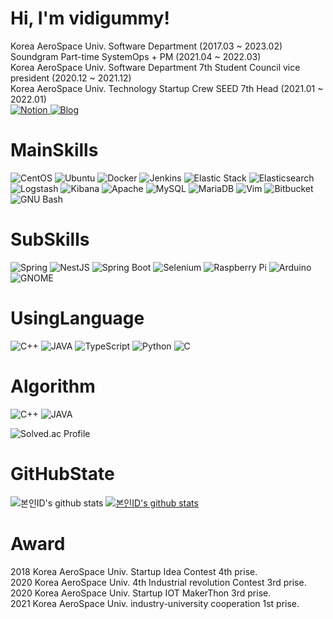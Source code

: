 <h1>Hi, I'm vidigummy!</h1>

Korea AeroSpace Univ. Software Department (2017.03 ~ 2023.02) <br>
Soundgram Part-time SystemOps + PM (2021.04 ~ 2022.03) <br>
Korea AeroSpace Univ. Software Department 7th Student Council vice president (2020.12 ~ 2021.12) <br>
Korea AeroSpace Univ. Technology Startup Crew SEED 7th Head (2021.01 ~ 2022.01) <br>
<a href = "https://fishy-emperor-6ae.notion.site/e445c97e5bd445969c5a30ceef5fe44d"> <img alt="Notion" src ="https://img.shields.io/badge/Notion-FFFFFF.svg?&style=for-the-badge&logo=Notion&logoColor=black"/></a><a href = "https://vidi-programming.tistory.com/"> <img alt="Blog" src ="https://img.shields.io/badge/Blog-FF5722.svg?&style=for-the-badge&logo=TV Time&logoColor=white"/></a>
<h1>MainSkills</h1>

<img alt="CentOS" src ="https://img.shields.io/badge/CentOS-262577.svg?&style=for-the-badge&logo=CentOS&logoColor=white"/> <img alt="Ubuntu" src ="https://img.shields.io/badge/Ubuntu-E95420.svg?&style=for-the-badge&logo=Ubuntu&logoColor=white"/> <img alt="Docker" src ="https://img.shields.io/badge/Docker-24496ED.svg?&style=for-the-badge&logo=Docker&logoColor=white"/> <img alt="Jenkins" src ="https://img.shields.io/badge/Jenkins-D24939.svg?&style=for-the-badge&logo=Jenkins&logoColor=white"/> <img alt="Elastic Stack" src ="https://img.shields.io/badge/Elastic Stack-005571.svg?&style=for-the-badge&logo=Elastic Stack&logoColor=white"/> <img alt="Elasticsearch" src ="https://img.shields.io/badge/Elasticsearch-005571.svg?&style=for-the-badge&logo=Elasticsearch&logoColor=white"/> <img alt="Logstash" src ="https://img.shields.io/badge/Logstash-005571.svg?&style=for-the-badge&logo=Logstash&logoColor=white"/> <img alt="Kibana" src ="https://img.shields.io/badge/Kibana-005571.svg?&style=for-the-badge&logo=Kibana&logoColor=white"/> <img alt="Apache" src ="https://img.shields.io/badge/Apache-D22128.svg?&style=for-the-badge&logo=Apache&logoColor=white"/> <img alt="MySQL" src ="https://img.shields.io/badge/MySQL-4479A1.svg?&style=for-the-badge&logo=MySQL&logoColor=white"/> <img alt="MariaDB" src ="https://img.shields.io/badge/MariaDB-003545.svg?&style=for-the-badge&logo=MariaDB&logoColor=white"/> <img alt="Vim" src ="https://img.shields.io/badge/Vim-019733.svg?&style=for-the-badge&logo=Vim&logoColor=white"/> <img alt="Bitbucket" src ="https://img.shields.io/badge/Bitbucket-0032CC.svg?&style=for-the-badge&logo=Bitbucket&logoColor=white"/> <img alt="GNU Bash" src ="https://img.shields.io/badge/GNU Bash-4EAA25.svg?&style=for-the-badge&logo=GNU Bash&logoColor=white"/>

<h1>SubSkills</h1>

<img alt="Spring" src ="https://img.shields.io/badge/Spring-6DB33F.svg?&style=for-the-badge&logo=Spring&logoColor=white"/> <img alt="NestJS" src ="https://img.shields.io/badge/NestJS-E0234E.svg?&style=for-the-badge&logo=NestJS&logoColor=white"/> <img alt="Spring Boot" src ="https://img.shields.io/badge/Spring Boot-6DB33F.svg?&style=for-the-badge&logo=Spring Boot&logoColor=white"/> <img alt="Selenium" src ="https://img.shields.io/badge/Selenium-43B02A.svg?&style=for-the-badge&logo=Selenium&logoColor=white"/> <img alt="Raspberry Pi" src ="https://img.shields.io/badge/Raspberry Pi-A22846.svg?&style=for-the-badge&logo=Raspberry Pi&logoColor=white"/> <img alt="Arduino" src ="https://img.shields.io/badge/Arduino-00979D.svg?&style=for-the-badge&logo=Arduino&logoColor=white"/> <img alt="GNOME" src ="https://img.shields.io/badge/GNOME-4A86CF.svg?&style=for-the-badge&logo=GNOME&logoColor=white"/>

<h1>UsingLanguage</h1>

<img alt="C++" src ="https://img.shields.io/badge/C++-00599C.svg?&style=for-the-badge&logo=C++&logoColor=white"/> <img alt="JAVA" src ="https://img.shields.io/badge/JAVA-007396.svg?&style=for-the-badge&logo=JAVA&logoColor=white"/> <img alt="TypeScript" src ="https://img.shields.io/badge/TypeScript-3178C6.svg?&style=for-the-badge&logo=TypeScript&logoColor=white"/> <img alt="Python" src ="https://img.shields.io/badge/Python-3776AB.svg?&style=for-the-badge&logo=Python&logoColor=white"/> <img alt="C" src ="https://img.shields.io/badge/C-A8B9CC.svg?&style=for-the-badge&logo=C&logoColor=white"/>

<h1>Algorithm</h1>

<img alt="C++" src ="https://img.shields.io/badge/C++-00599C.svg?&style=for-the-badge&logo=C++&logoColor=white"/> <img alt="JAVA" src ="https://img.shields.io/badge/JAVA-007396.svg?&style=for-the-badge&logo=JAVA&logoColor=white"/>

![Solved.ac Profile](http://mazassumnida.wtf/api/v2/generate_badge?boj=vidigummy)


<h1>GitHubState</h1>

![본인ID's github stats](https://github-readme-stats.vercel.app/api?username=vidigummy&show_icons=true)
[![본인ID's github stats](https://github-readme-stats.vercel.app/api/top-langs/?username=vidigummy&show_icons=true&hide_border=true&title_color=004386&icon_color=004386&layout=compact)](https://github.com/vidigummy)

<h1>Award</h1>

2018 Korea AeroSpace Univ. Startup Idea Contest 4th prise.
<br>
2020 Korea AeroSpace Univ. 4th Industrial revolution Contest 3rd prise.
<br>
2020 Korea AeroSpace Univ. Startup IOT MakerThon 3rd prise.
<br>
2021 Korea AeroSpace Univ. industry-university cooperation 1st prise.
<br>


